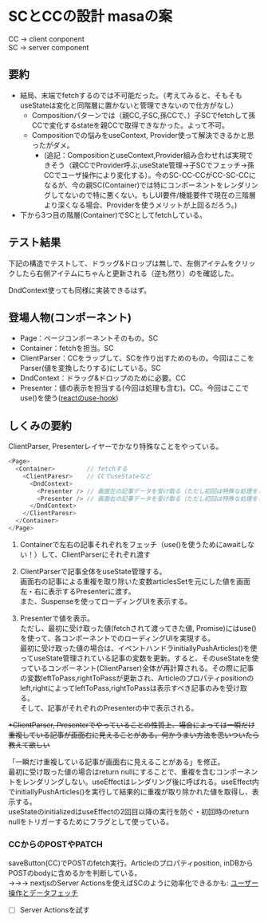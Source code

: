 # SCとCCの設計 masaの案

CC -> client conponent  
SC -> server component

## 要約

- 結局、末端でfetchするのでは不可能だった。（考えてみると、そもそもuseStateは変化と同階層に置かないと管理できないので仕方がなし）
  - Compositionパターンでは（親CC,子SC,孫CCで、）子SCでfetchして孫CCで変化するstateを親CCで取得できなかった。よって不可。
  - Compositionでの悩みをuseContext, Provider使って解決できるかと思ったがダメ。
    - (追記：CompositionとuseContext,Provider組み合わせれば実現できそう（親CCでProvider呼ぶ,useState管理->子SCでフェッチ→孫CCでユーザ操作により変化する）。今のSC-CC-CCがCC-SC-CCになるが、今の親SC(Container)では特にコンポーネントをレンダリングしてないので特に悪くない。もしUI要件/機能要件で現在の三階層より深くなる場合、Providerを使うメリットが上回るだろう。)
- 下から3つ目の階層(Container)でSCとしてfetchしている。

## テスト結果

下記の構造でテストして、ドラッグ&ドロップは無しで、左側アイテムをクリックしたら右側アイテムにちゃんと更新される（逆も然り）のを確認した。

DndContext使っても同様に実装できるはず。

## 登場人物(コンポーネント)

- Page：ページコンポーネントそのもの。SC
- Container：fetchを担当。SC
- ClientParser：CCをラップして、SCを作り出すためのもの。今回はここをParser(値を変換したりする)にしている。SC
- DndContext：ドラッグ&ドロップのために必要。CC
- Presenter：値の表示を担当する(今回は処理も含む)。CC。今回はここでuse()を使う([reactのuse-hook](https://react.dev/reference/react/use#streaming-data-from-server-to-client))

## しくみの要約

ClientParser, Presenterレイヤーでかなり特殊なことをやっている。

```ts
<Page>
  <Container>         // fetchする
    <ClientParesr>    // CCでuseStateなど
      <DndContext>
        <Presenter /> // 画面左の記事データを受け取る（ただし初回は特殊な処理をしてる）
        <Presenter /> // 画面右の記事データを受け取る（ただし初回は特殊な処理をしてる）
      </DndContext>
    </ClientParesr>
  </Container>
</Page>
```

1. Containerで左右の記事それぞれをフェッチ（use()を使うためにawaitしない！）して、ClientParserにそれぞれ渡す

2. ClientParserで記事全体をuseState管理する。  
   画面右の記事による重複を取り除いた変数articlesSetを元にした値を画面左・右に表示するPresenterに渡す。  
   また、Suspenseを使ってローディングUIを表示する。

3. Presenterで値を表示。  
   ただし、最初に受け取った値(fetchされて渡ってきた値, Promise)にはuse()を使って、各コンポーネントでのローディングUIを実現する。  
   最初に受け取った値の場合は、イベントハンドラinitiallyPushArticles()を使ってuseState管理されている記事の変数を更新。すると、そのuseStateを使っているコンポーネント(ClientParser)全体が再計算される。その際に記事の変数leftToPass,rightToPassが更新され、Articleのプロパティpositionのleft,rightによってleftToPass,rightToPassは表示すべき記事のみを受け取る。  
   そして、記事がそれぞれのPresenterの中で表示される。

~~\*ClientParser, Presenterでやっていることの性質上、場合によっては一瞬だけ重複している記事が画面右に見えることがある。何かうまい方法を思いついたら教えて欲しい~~

「一瞬だけ重複している記事が画面右に見えることがある」を修正。  
最初に受け取った値の場合はreturn nullにすることで、重複を含むコンポーネントをレンダリングしない。useEffectはレンダリング後に呼ばれる。useEffect内でinitiallyPushArticles()を実行して結果的に重複が取り除かれた値を取得し、表示する。  
useStateのinitializedはuseEffectの2回目以降の実行を防ぐ・初回時のreturn nullをトリガーするためにフラグとして使っている。

### CCからのPOSTやPATCH

saveButton(CC)でPOSTのfetch実行。Articleのプロパティposition, inDBからPOSTのbodyに含めるかを判断している。  
→→→ nextjsのServer Actionsを使えばSCのように効率化できるかも: [ユーザー操作とデータフェッチ](https://zenn.dev/akfm/books/nextjs-basic-principle/viewer/part_1_interactive_fetch)

- [ ] Server Actionsを試す
